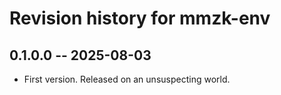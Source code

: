 # Revision history for mmzk-env


## 0.1.0.0 -- 2025-08-03

* First version. Released on an unsuspecting world.
